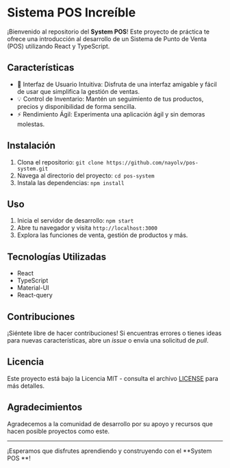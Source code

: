 # Sistema POS Increíble

¡Bienvenido al repositorio del **System POS**! Este proyecto de práctica te ofrece una introducción al desarrollo de un Sistema de Punto de Venta (POS) utilizando React y TypeScript.

## Características

- 🚀 Interfaz de Usuario Intuitiva: Disfruta de una interfaz amigable y fácil de usar que simplifica la gestión de ventas.
- 💡 Control de Inventario: Mantén un seguimiento de tus productos, precios y disponibilidad de forma sencilla.
- ⚡ Rendimiento Ágil: Experimenta una aplicación ágil y sin demoras molestas.

## Instalación

1. Clona el repositorio: `git clone https://github.com/nayolv/pos-system.git`
2. Navega al directorio del proyecto: `cd pos-system`
3. Instala las dependencias: `npm install`

## Uso

1. Inicia el servidor de desarrollo: `npm start`
2. Abre tu navegador y visita `http://localhost:3000`
3. Explora las funciones de venta, gestión de productos y más.

## Tecnologías Utilizadas

- React
- TypeScript
- Material-UI
- React-query

## Contribuciones

¡Siéntete libre de hacer contribuciones! Si encuentras errores o tienes ideas para nuevas características, abre un *issue* o envía una solicitud de *pull*.

## Licencia

Este proyecto está bajo la Licencia MIT - consulta el archivo [LICENSE](LICENSE) para más detalles.

## Agradecimientos

Agradecemos a la comunidad de desarrollo por su apoyo y recursos que hacen posible proyectos como este.

---

¡Esperamos que disfrutes aprendiendo y construyendo con el **System POS **! 